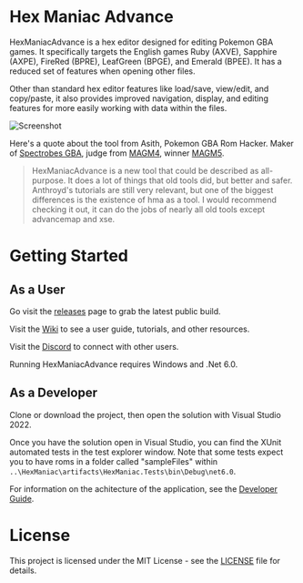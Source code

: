 # Hex Maniac Advance

HexManiacAdvance is a hex editor designed for editing Pokemon GBA games. It specifically targets the English games Ruby (AXVE), Sapphire (AXPE), FireRed (BPRE), LeafGreen (BPGE), and Emerald (BPEE). It has a reduced set of features when opening other files.

Other than standard hex editor features like load/save, view/edit, and copy/paste, it also provides improved navigation, display, and editing features for more easily working with data within the files.

![Screenshot](https://i.imgur.com/IxUGebf.png)

Here's a quote about the tool from Asith, Pokemon GBA Rom Hacker. Maker of [Spectrobes GBA](https://www.pokecommunity.com/showthread.php?t=459017), judge from [MAGM4](https://discord.gg/aDZuSndX4c), winner [MAGM5](https://discord.gg/mjhBXsG9jq).

> HexManiacAdvance is a new tool that could be described as all-purpose. It does a lot of things that old tools did, but better and safer. Anthroyd's tutorials are still very relevant, but one of the biggest differences is the existence of hma as a tool. I would recommend checking it out, it can do the jobs of nearly all old tools except advancemap and xse.


# Getting Started

## As a User

Go visit the [releases](https://github.com/haven1433/HexManiacAdvance/releases) page to grab the latest public build.

Visit the [Wiki](https://github.com/haven1433/HexManiacAdvance/wiki) to see a user guide, tutorials, and other resources.

Visit the [Discord](https://discord.gg/x9eQuBg) to connect with other users.

Running HexManiacAdvance requires Windows and .Net 6.0.

## As a Developer

Clone or download the project, then open the solution with Visual Studio 2022.

Once you have the solution open in Visual Studio, you can find the XUnit automated tests in the test explorer window. Note that some tests expect you to have roms in a folder called "sampleFiles" within `..\HexManiac\artifacts\HexManiac.Tests\bin\Debug\net6.0`.

For information on the achitecture of the application, see the [Developer Guide](https://github.com/haven1433/HexManiacAdvance/wiki/Developer-Guide).

# License
This project is licensed under the MIT License - see the [LICENSE](LICENSE) file for details.
